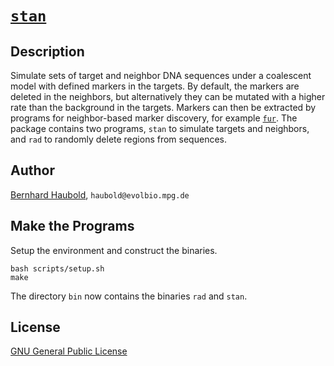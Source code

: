 # [`stan`](https://owncloud.gwdg.de/index.php/s/85gRtxIFrkYZiuj)
## Description
Simulate sets of target and neighbor DNA sequences under a coalescent
model with defined markers in the targets. By default, the markers are
deleted in the neighbors, but alternatively they can be mutated with a
higher rate than the background in the targets. Markers can then be
extracted by programs for neighbor-based marker discovery, for example
[`fur`](https://github.com/evolbioinf/fur). The package contains two
programs, `stan` to simulate targets and neighbors, and `rad` to
randomly delete regions from sequences.

## Author
[Bernhard Haubold](http://guanine.evolbio.mpg.de/), `haubold@evolbio.mpg.de`

## Make the Programs
Setup the environment and construct the binaries.

```
bash scripts/setup.sh
make
```

The directory `bin` now contains the binaries `rad` and `stan`.

## License
[GNU General Public License](https://www.gnu.org/licenses/gpl.html)

